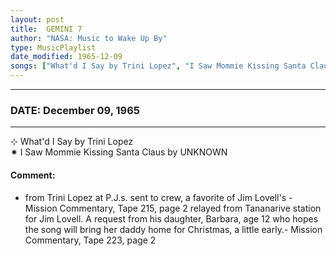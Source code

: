 ```yaml
---
layout: post
title:  GEMINI 7
author: "NASA: Music to Wake Up By"
type: MusicPlaylist
date_modified: 1965-12-09
songs: ["What'd I Say by Trini Lopez", "I Saw Mommie Kissing Santa Claus by UNKNOWN"]
---
```


----
### DATE: December 09, 1965
----
⊹ What'd I Say by Trini Lopez  &nbsp;<br />
✷ I Saw Mommie Kissing Santa Claus by UNKNOWN

#### Comment:
* from Trini Lopez at P.J.s. sent to crew, a favorite of Jim Lovell's - Mission Commentary, Tape 215, page 2
relayed from Tananarive station for Jim Lovell. A request from his daughter, Barbara, age 12 who hopes the song will bring her daddy home for Christmas, a little early.-  Mission Commentary, Tape 223, page 2



<br/>
<center>
	<a target="_blank"
	   href="https://twitter.com/intent/tweet?hashtags=Space,NASA,Playlist,NASAWakeupCalls,SpaceProgram&text={{ page.author}}, '{{ page.songs.first }}' {{ page.title }}, {{ page.date | date: '%B %d, %Y' }}. {{ site.url }}{{ page.url }} @nasawakeupcalls">
	   <i class="fab fa-twitter" alt="Tweet this page" style="font-size: 1.3em;"></i>
	</a>
	&nbsp; 	<i class="fas fa-user-astronaut" style="font-size: 1.5em;"></i> &nbsp;
    <a type="amzn" search="'What'd I Say by Trini Lopez' or 'I Saw Mommie Kissing Santa Claus by UNKNOWN'" category="popular music">
        <i class="fab fa-amazon" style="font-size: 1.3em;"></i>
    </a>
</center>
